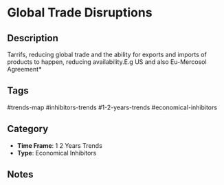 # Global Trade Disruptions

## Description
Tarrifs, reducing global trade and the ability for exports and imports of products to happen, reducing availability.E.g US and also Eu-Mercosol Agreement*

## Tags
#trends-map #inhibitors-trends #1-2-years-trends #economical-inhibitors

## Category
- **Time Frame**: 1 2 Years Trends
- **Type**: Economical Inhibitors

## Notes
<!-- Add your notes here -->
